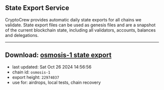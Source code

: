 ## State Export Service
CryptoCrew provides automatic daily state exports for all chains we validate. State export files can be used as genesis files and are a snapshot of the current blockchain state, including all validators, accounts, balances and delegations.

---
**Download: [osmosis-1 state export](https://dl-eu2.ccvalidators.com/SERVICE/osmosis/osmosis-1_export_22974037.json)**
---

- last updated: Sat Oct 26 2024 14:56:56
- chain id: `osmosis-1`
- export height: `22974037`
- use for: airdrops, local tests, chain recovery
